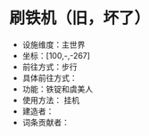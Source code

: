 # 刷铁机（旧，坏了）

* 设施维度：主世界
* 坐标：[100,-,-267]
* 前往方式：步行
* 具体前往方式：
* 功能：铁锭和虞美人
* 使用方法： 挂机
* 建造者：
* 词条贡献者：
